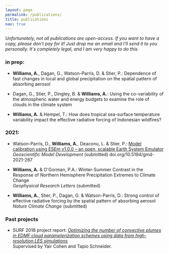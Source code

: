```yaml
---
layout: page
permalink: /publications/
title: publications
nav: true
---
```


*Unfortunately, not all publications are open-access. If you want to have a copy, please don't pay for it! Just drop me an email and I'll send it to you personally. It's completely legal, and I am very happy to do this.*

### in prep:  

 - **Williams, A.**, Dagan, G., Watson-Parris, D. & Stier, P.: Dependence of fast changes in local and global precipitation on the spatial pattern of absorbing aerosol

 - Dagan, G., Stier, P., Dingley, B. & **Williams, A.**: Using the co-variability of the atmospheric water and energy budgets to examine the role of clouds in the climate system
 
 - **Williams, A.** & Hempel, T.: How does tropical sea-surface temperature variability impact the effective radiative forcing of Indonesian wildfires?
 
### 2021:

 - Watson-Parris, D., **Williams, A.**, Deaconu, L. & Stier, P.: [Model calibration using ESEm v1.0.0 – an open, scalable Earth System Emulator](https://gmd.copernicus.org/preprints/gmd-2021-267/) \
    *Geoscientific Model Development* (submitted) doi.org/10.5194/gmd-2021-267
   
 - **Williams, A.** & O'Gorman, P.A.: Winter-Summer Contrast in the Response of Northern Hemisphere Precipitation Extremes to Climate Change \
    *Geophysical Research Letters* (submitted)
    
 - **Williams, A.**, Stier, P., Dagan, G. & Watson-Parris, D.: Strong control of effective radiative forcing by the spatial pattern of absorbing aerosol \
    *Nature Climate Change* (submitted) 


### Past projects

 - SURF 2018 project report: [*Optimizing the number of convective plumes in EDMF cloud parameterization schemes using data from high-resolution LES simulations*](https://andrewwilliams3142.github.io/assets/pdf/Optimizing_the_number_of_convective_plumes_in_EDMF_cloud_parameterization_schemes_using_data_from_high_resolution_LES_simulations.pdf) \
   Supervised by Yair Cohen and Tapio Schneider.
